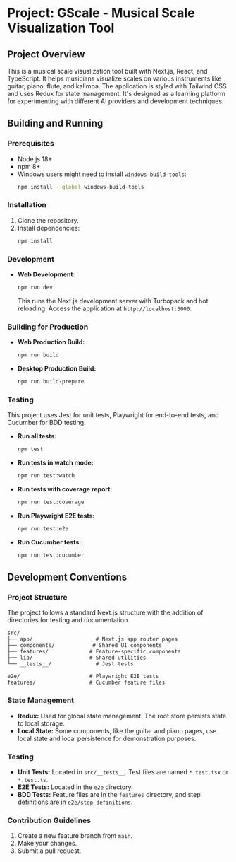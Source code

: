 # Project: GScale - Musical Scale Visualization Tool

## Project Overview

This is a musical scale visualization tool built with Next.js, React, and TypeScript. It helps musicians visualize scales on various instruments like guitar, piano, flute, and kalimba. The application is styled with Tailwind CSS and uses Redux for state management. It's designed as a learning platform for experimenting with different AI providers and development techniques.

## Building and Running

### Prerequisites

- Node.js 18+
- npm 8+
- Windows users might need to install `windows-build-tools`:
  ```bash
  npm install --global windows-build-tools
  ```

### Installation

1.  Clone the repository.
2.  Install dependencies:
    ```bash
    npm install
    ```

### Development

-   **Web Development:**
    ```bash
    npm run dev
    ```
    This runs the Next.js development server with Turbopack and hot reloading. Access the application at `http://localhost:3000`.

### Building for Production

-   **Web Production Build:**
    ```bash
    npm run build
    ```
-   **Desktop Production Build:**
    ```bash
    npm run build-prepare
    ```

### Testing

This project uses Jest for unit tests, Playwright for end-to-end tests, and Cucumber for BDD testing.

-   **Run all tests:**
    ```bash
    npm test
    ```
-   **Run tests in watch mode:**
    ```bash
    npm run test:watch
    ```
-   **Run tests with coverage report:**
    ```bash
    npm run test:coverage
    ```
-   **Run Playwright E2E tests:**
    ```bash
    npm run test:e2e
    ```
-   **Run Cucumber tests:**
    ```bash
    npm run test:cucumber
    ```

## Development Conventions

### Project Structure

The project follows a standard Next.js structure with the addition of directories for testing and documentation.

```
src/
├── app/                    # Next.js app router pages
├── components/            # Shared UI components
├── features/             # Feature-specific components
├── lib/                  # Shared utilities
└── __tests__/              # Jest tests

e2e/                      # Playwright E2E tests
features/                 # Cucumber feature files
```

### State Management

-   **Redux:** Used for global state management. The root store persists state to local storage.
-   **Local State:** Some components, like the guitar and piano pages, use local state and local persistence for demonstration purposes.

### Testing

-   **Unit Tests:** Located in `src/__tests__`. Test files are named `*.test.tsx` or `*.test.ts`.
-   **E2E Tests:** Located in the `e2e` directory.
-   **BDD Tests:** Feature files are in the `features` directory, and step definitions are in `e2e/step-definitions`.

### Contribution Guidelines

1.  Create a new feature branch from `main`.
2.  Make your changes.
3.  Submit a pull request.
